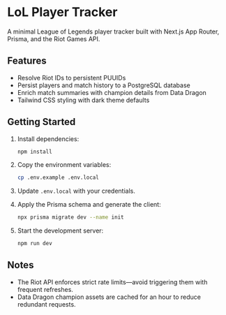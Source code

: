 # LoL Player Tracker

A minimal League of Legends player tracker built with Next.js App Router, Prisma, and the Riot Games API.

## Features

- Resolve Riot IDs to persistent PUUIDs
- Persist players and match history to a PostgreSQL database
- Enrich match summaries with champion details from Data Dragon
- Tailwind CSS styling with dark theme defaults

## Getting Started

1. Install dependencies:

   ```bash
   npm install
   ```

2. Copy the environment variables:

   ```bash
   cp .env.example .env.local
   ```

3. Update `.env.local` with your credentials.

4. Apply the Prisma schema and generate the client:

   ```bash
   npx prisma migrate dev --name init
   ```

5. Start the development server:

   ```bash
   npm run dev
   ```

## Notes

- The Riot API enforces strict rate limits—avoid triggering them with frequent refreshes.
- Data Dragon champion assets are cached for an hour to reduce redundant requests.
